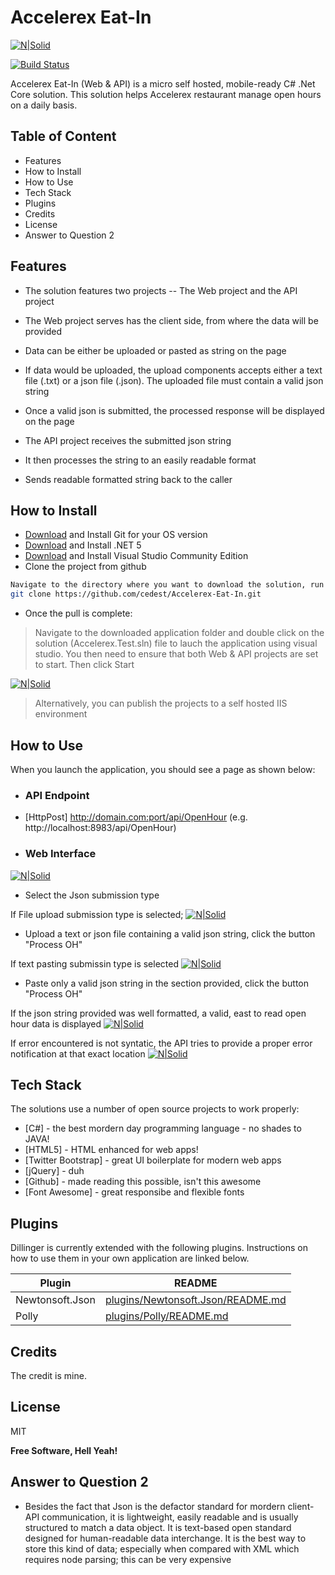 # Accelerex Eat-In

[![N|Solid](https://github.com/cedest/Accelerex-Eat-In/blob/main/Accelerex.Web/wwwroot/images/NET_Core_Logo.svg.thumb70.png)](https://dotnet.microsoft.com/download/dotnet/5.0)

[![Build Status](https://travis-ci.com/cedest/Accelerex-Eat-In.svg?branch=main)](https://travis-ci.com/cedest/Accelerex-Eat-In)


Accelerex Eat-In (Web & API) is a micro self hosted, mobile-ready C# .Net Core solution. This solution helps Accelerex restaurant manage open hours on a daily basis.


## Table of Content
- Features
- How to Install
- How to Use
- Tech Stack
- Plugins
- Credits
- License
- Answer to Question 2



## Features
- The solution features two projects 
-- The Web project and the API project
- The Web project serves has the client side, from where the data will be provided
- Data can be either be uploaded or pasted as string on the page
- If data would be uploaded, the upload components accepts either a text file (.txt) or a json file (.json). The uploaded file must contain a valid json string
- Once a valid json is submitted, the processed response will be displayed on the page

- The API project receives the submitted json string
- It then processes the string to an easily readable format
- Sends readable formatted string back to the caller




## How to Install
- [Download](https://git-scm.com/downloads) and Install Git for your OS version
- [Download](https://dotnet.microsoft.com/download/dotnet/5.0) and Install .NET 5
- [Download](https://visualstudio.microsoft.com/thank-you-downloading-visual-studio/?sku=Community&rel=16) and Install Visual Studio Community Edition
- Clone the project from github


```sh
Navigate to the directory where you want to download the solution, run the following line of code to download the solution from git
git clone https://github.com/cedest/Accelerex-Eat-In.git
```
- Once the pull is complete:
> Navigate to the downloaded application folder and double click on the solution (Accelerex.Test.sln) file to lauch the application using visual studio. 
> You then need to ensure that both Web & API projects are set to start. Then click Start

[![N|Solid](https://github.com/cedest/Accelerex-Eat-In/blob/main/Accelerex.Web/wwwroot/images/MulipleProj.PNG)](#)

> Alternatively, you can publish the projects to a self hosted IIS environment




## How to Use

When you launch the application, you should see a page as shown below:

- ### API Endpoint
- [HttpPost] http://domain.com:port/api/OpenHour (e.g. http://localhost:8983/api/OpenHour)

- ### Web Interface
[![N|Solid](https://github.com/cedest/Accelerex-Eat-In/blob/main/Accelerex.Web/Screenshots/Landing.PNG)](#)
- Select the Json submission type

If File upload submission type is selected;
[![N|Solid](https://github.com/cedest/Accelerex-Eat-In/blob/main/Accelerex.Web/Screenshots/Landing-File.PNG)](#)
- Upload a text or json file containing a valid json string, click the button "Process OH"

If text pasting submissin type is selected
[![N|Solid](https://github.com/cedest/Accelerex-Eat-In/blob/main/Accelerex.Web/Screenshots/Landing-Text.PNG)](#)
- Paste only a valid json string in the section provided, click the button "Process OH"

If the json string provided was well formatted, a valid, east to read open hour data is displayed
[![N|Solid](https://github.com/cedest/Accelerex-Eat-In/blob/main/Accelerex.Web/Screenshots/WithoutError.PNG)](#)

If error encountered is not syntatic, the API tries to provide a proper error notification at that exact location
[![N|Solid](https://github.com/cedest/Accelerex-Eat-In/blob/main/Accelerex.Web/Screenshots/WithError.PNG)](#)



## Tech Stack

The solutions use a number of open source projects to work properly:

- [C#] - the best mordern day programming language - no shades to JAVA!
- [HTML5] - HTML enhanced for web apps!
- [Twitter Bootstrap] - great UI boilerplate for modern web apps
- [jQuery] - duh
- [Github] - made reading this possible, isn't this awesome
- [Font Awesome] - great responsibe and flexible fonts




## Plugins

Dillinger is currently extended with the following plugins.
Instructions on how to use them in your own application are linked below.

| Plugin | README |
| ------ | ------ |
| Newtonsoft.Json | [plugins/Newtonsoft.Json/README.md](https://github.com/JamesNK/Newtonsoft.Json/blob/master/README.md) |
| Polly | [plugins/Polly/README.md](https://github.com/App-vNext/Polly/blob/master/README.md) |

## Credits
The credit is mine.


## License

MIT

**Free Software, Hell Yeah!**

## Answer to Question 2
- Besides the fact that Json is the defactor standard for mordern client-API communication, it is lightweight, easily readable and is usually structured to match a data object. It is text-based open standard designed for human-readable data interchange. It is the best way to store this kind of data; especially when compared with XML which requires node parsing; this can be very expensive
